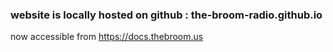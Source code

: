 ### website is locally hosted on github : the-broom-radio.github.io
now accessible from https://docs.thebroom.us
